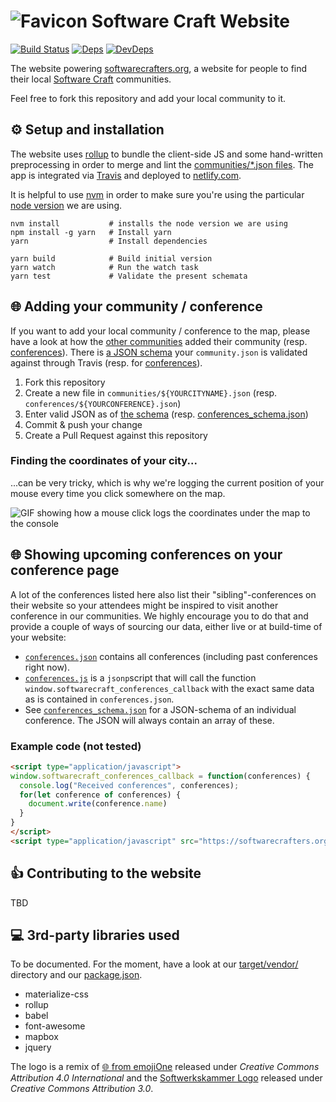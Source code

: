 # ![Favicon](target/apple-icon-57x57.png) Software Craft Website
[![Build Status](https://travis-ci.org/softwarecrafters/website.svg?branch=master)](https://travis-ci.org/softwarecrafters/website) [![Deps](https://david-dm.org/softwarecrafters/website.svg)](https://david-dm.org/softwarecrafters/website) [![DevDeps](https://david-dm.org/softwarecrafters/website/dev-status.svg)](https://david-dm.org/softwarecrafters/website)


The website powering [softwarecrafters.org](https://softwarecrafters.org), a website for people to find their local [Software Craft](http://manifesto.softwarecraftsmanship.org/) communities.

Feel free to fork this repository and add your local community to it.

## ⚙️ Setup and installation

The website uses [rollup](rollupjs.org) to bundle the client-side JS and some hand-written preprocessing in order to merge and lint the [communities/*.json files](communities/). The app is integrated via [Travis](https://travis-ci.org/softwarecrafters/website) and deployed to [netlify.com](https://www.netlify.com/).

It is helpful to use [nvm](https://github.com/creationix/nvm) in order to make sure you're using the particular [node version](.nvmrc) we are using.

```
nvm install           # installs the node version we are using
npm install -g yarn   # Install yarn
yarn                  # Install dependencies

yarn build            # Build initial version
yarn watch            # Run the watch task
yarn test             # Validate the present schemata
```

## 🌐 Adding your community / conference

If you want to add your local community / conference to the map, please have a look at how the [other communities](communities/) added their community (resp. [conferences](conferences/)). There is [a JSON schema](communities_schema.json) your `community.json` is validated against through Travis (resp. for [conferences](conferences_schema.json)).

1. Fork this repository
2. Create a new file in `communities/${YOURCITYNAME}.json` (resp. `conferences/${YOURCONFERENCE}.json`)
3. Enter valid JSON as of [the schema](communities_schema.json) (resp. [conferences_schema.json](conferences_schema.json))
4. Commit & push your change
5. Create a Pull Request against this repository

### Finding the coordinates of your city...

...can be very tricky, which is why we're logging the current position of your mouse every time you click somewhere on the map.

![GIF showing how a mouse click logs the coordinates under the map to the console](docs/finding_coordinates.gif)

## 🌐 Showing upcoming conferences on your conference page

A lot of the conferences listed here also list their "sibling"-conferences on their website so your attendees might be inspired to visit another conference in our communities. We highly encourage you to do that and provide a couple of ways of sourcing our data, either live or at build-time of your website:

- [`conferences.json`](https://softwarecrafters.org/conferences.json) contains all conferences (including past conferences right now).
- [`conferences.js`](https://softwarecrafters.org/conferences.js) is a `jsonp`script that will call the function `window.softwarecraft_conferences_callback` with the exact same data as is contained in `conferences.json`.
- See [`conferences_schema.json`](./conferences_schema.json) for a JSON-schema of an individual conference. The JSON will always contain an array of these.

### Example code (not tested) 

```html
<script type="application/javascript">
window.softwarecraft_conferences_callback = function(conferences) {
  console.log("Received conferences", conferences);
  for(let conference of conferences) {
    document.write(conference.name)
  }
}
</script>
<script type="application/javascript" src="https://softwarecrafters.org/conferences.js"></script>

``` 

## 👍 Contributing to the website

TBD

## 💻 3rd-party libraries used

To be documented. For the moment, have a look at our [target/vendor/](target/vendor) directory and our [package.json](package.json).

- materialize-css
- rollup
- babel
- font-awesome
- mapbox
- jquery

The logo is a remix of [🌐 from emojiOne](https://github.com/emojione/emojione/tree/2.2.7/assets) released under *Creative Commons Attribution 4.0 International* and the [Softwerkskammer Logo](https://github.com/softwerkskammer/softwerkskammer-logos) released under *Creative Commons Attribution 3.0*.
